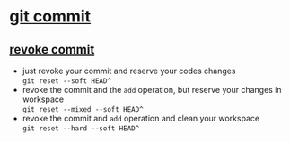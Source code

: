 # **[git commit]()**
## [revoke commit](https://www.cnblogs.com/lfxiao/p/9378763.html)<br>
* just revoke your commit  and reserve your codes changes<br>
`git reset --soft HEAD^`
* revoke the commit and the `add` operation, but reserve your changes in workspace<br>
`git reset --mixed --soft HEAD^`
* revoke the commit and `add` operation and clean your workspace<br>
`git reset --hard --soft HEAD^`
